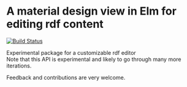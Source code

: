 # A material design view in Elm for editing rdf content

[![Build Status](https://travis-ci.org/flarebyte/chronicle-mdl-view.svg?branch=master)](https://travis-ci.org/flarebyte/chronicle-mdl-view)

Experimental package for a customizable rdf editor  
Note that this API is experimental and likely to go through many more iterations.

Feedback and contributions are very welcome.
